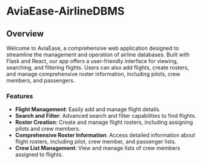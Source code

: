 # AviaEase-AirlineDBMS

## Overview
Welcome to AviaEase, a comprehensive web application designed to streamline the management and operation of airline databases. Built with Flask and React, our app offers a user-friendly interface for viewing, searching, and filtering flights. Users can also add flights, create rosters, and manage comprehensive roster information, including pilots, crew members, and passengers.

### Features
- **Flight Management**: Easily add and manage flight details.
- **Search and Filter**: Advanced search and filter capabilities to find flights.
- **Roster Creation**: Create and manage flight rosters, including assigning pilots and crew members.
- **Comprehensive Roster Information**: Access detailed information about flight rosters, including pilot, crew member, and passenger lists.
- **Crew List Management**: View and manage lists of crew members assigned to flights.
